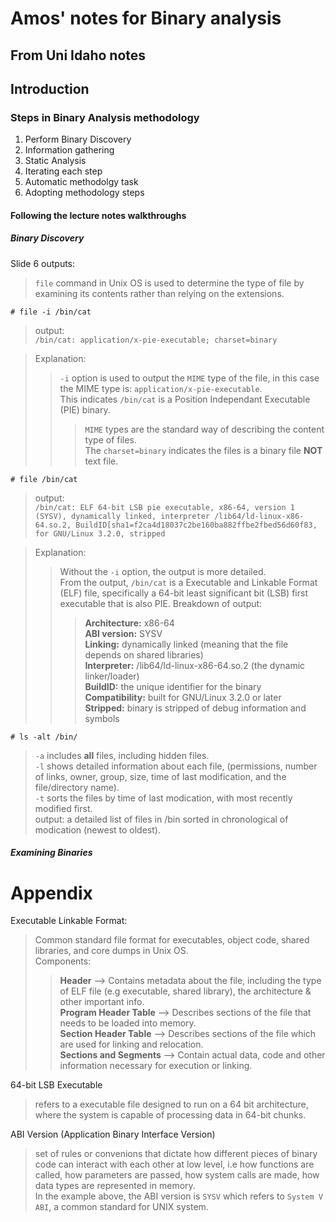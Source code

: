
# Amos' notes for Binary analysis  

## From Uni Idaho notes  

## Introduction  

### Steps in Binary Analysis methodology  
1. Perform Binary Discovery
2. Information gathering
3. Static Analysis
4. Iterating each step
5. Automatic methodolgy task
6. Adopting methodology steps  

#### Following the lecture notes walkthroughs  
##### Binary Discovery  


Slide 6 outputs:
> `file` command in Unix OS is used to determine the type of file by examining its contents rather than relying on the extensions.  

`# file -i /bin/cat`  

> output:  
> `/bin/cat: application/x-pie-executable; charset=binary`  

>Explanation:  
>> `-i` option is used to output the `MIME` type of the file, in this case the MIME type is: `application/x-pie-executable`.  
>> This indicates `/bin/cat` is a Position Independant Executable (PIE) binary.
>>> `MIME` types are the standard way of describing the content type of files.  
>> The `charset=binary` indicates the files is a binary file **NOT** text file.

`# file /bin/cat`  

> output:  
> `/bin/cat: ELF 64-bit LSB pie executable, x86-64, version 1 (SYSV), dynamically linked, interpreter /lib64/ld-linux-x86-64.so.2, BuildID[sha1=f2ca4d18037c2be160ba882ffbe2fbed56d60f83, for GNU/Linux 3.2.0, stripped`  

>Explanation: 
>> Without the `-i` option, the output is more detailed.  
>> From the output, `/bin/cat` is a Executable and  Linkable Format (ELF) file, specifically a 64-bit least significant bit (LSB) first executable that is also PIE.
>> Breakdown of output:  
>>> **Architecture:** x86-64  
>>> **ABI version:** SYSV  
>>> **Linking:** dynamically linked (meaning that the file depends on shared libraries)  
>>> **Interpreter:** /lib64/ld-linux-x86-64.so.2 (the dynamic linker/loader)  
>>> **BuildID:** the unique identifier for the binary  
>>> **Compatibility:** built for GNU/Linux 3.2.0 or later  
>>> **Stripped:** binary is stripped of debug information and symbols  

`# ls -alt /bin/`

> `-a` includes **all** files, including hidden files.  
> `-l` shows detailed information about each file, (permissions, number of links, owner, group, size, time of last modification, and the file/directory name).  
> `-t` sorts the files by time of last modication, with most recently modified first.  
> output: a detailed list of files in /bin sorted in chronological of modication (newest to oldest).  


##### Examining Binaries  



# Appendix  

Executable Linkable Format: 
> Common standard file format for executables, object code, shared libraries, and core dumps in Unix OS.  
> Components:  
>> **Header** --> Contains metadata about the file, including the type of ELF file (e.g executable, shared library), the architecture & other important info.  
>> **Program Header Table** --> Describes sections of the file that needs to be loaded into memory.  
>> **Section Header Table** --> Describes sections of the file which are used for linking and relocation.  
>> **Sections and Segments** --> Contain actual data, code and other information necessary for execution or linking.  

64-bit LSB Executable
> refers to a executable file designed to run on a 64 bit architecture, where the system is capable of processing data in 64-bit chunks.  

ABI Version (Application Binary Interface Version)  
> set of rules or convenions that dictate how different pieces of binary code can interact with each other at low level, i.e how functions are called, how parameters are passed, how system calls are made, how data types are represented in memory.  
> In the example above, the ABI version is `SYSV` which refers to `System V ABI`, a common standard for UNIX system.


 